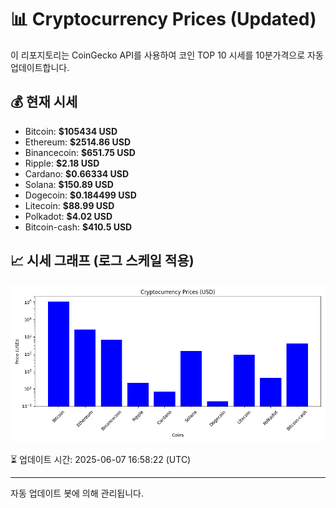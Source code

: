 
# 📊 Cryptocurrency Prices (Updated)

이 리포지토리는 CoinGecko API를 사용하여 코인 TOP 10 시세를 10분가격으로 자동 업데이트합니다.

## 💰 현재 시세
- Bitcoin: **$105434 USD**
- Ethereum: **$2514.86 USD**
- Binancecoin: **$651.75 USD**
- Ripple: **$2.18 USD**
- Cardano: **$0.66334 USD**
- Solana: **$150.89 USD**
- Dogecoin: **$0.184499 USD**
- Litecoin: **$88.99 USD**
- Polkadot: **$4.02 USD**
- Bitcoin-cash: **$410.5 USD**

## 📈 시세 그래프 (로그 스케일 적용)
![Crypto Prices](crypto_prices.png)

⏳ 업데이트 시간: 2025-06-07 16:58:22 (UTC)

---
자동 업데이트 봇에 의해 관리됩니다.
